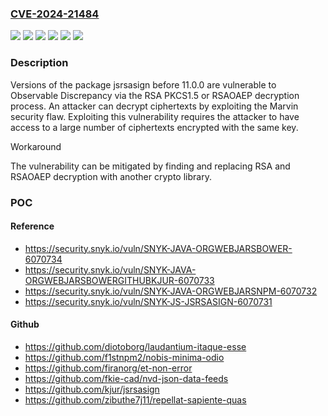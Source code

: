 ### [CVE-2024-21484](https://cve.mitre.org/cgi-bin/cvename.cgi?name=CVE-2024-21484)
![](https://img.shields.io/static/v1?label=Product&message=jsrsasign&color=blue)
![](https://img.shields.io/static/v1?label=Product&message=org.webjars.bower%3Ajsrsasign&color=blue)
![](https://img.shields.io/static/v1?label=Product&message=org.webjars.bowergithub.kjur%3Ajsrsasign&color=blue)
![](https://img.shields.io/static/v1?label=Product&message=org.webjars.npm%3Ajsrsasign&color=blue)
![](https://img.shields.io/static/v1?label=Version&message=0%20&color=brightgreen)
![](https://img.shields.io/static/v1?label=Vulnerability&message=Observable%20Discrepancy&color=brightgreen)

### Description

Versions of the package jsrsasign before 11.0.0 are vulnerable to Observable Discrepancy via the RSA PKCS1.5 or RSAOAEP decryption process. An attacker can decrypt ciphertexts by exploiting the Marvin security flaw. Exploiting this vulnerability requires the attacker to have access to a large number of ciphertexts encrypted with the same key. Workaround The vulnerability can be mitigated by finding and replacing RSA and RSAOAEP decryption with another crypto library.

### POC

#### Reference
- https://security.snyk.io/vuln/SNYK-JAVA-ORGWEBJARSBOWER-6070734
- https://security.snyk.io/vuln/SNYK-JAVA-ORGWEBJARSBOWERGITHUBKJUR-6070733
- https://security.snyk.io/vuln/SNYK-JAVA-ORGWEBJARSNPM-6070732
- https://security.snyk.io/vuln/SNYK-JS-JSRSASIGN-6070731

#### Github
- https://github.com/diotoborg/laudantium-itaque-esse
- https://github.com/f1stnpm2/nobis-minima-odio
- https://github.com/firanorg/et-non-error
- https://github.com/fkie-cad/nvd-json-data-feeds
- https://github.com/kjur/jsrsasign
- https://github.com/zibuthe7j11/repellat-sapiente-quas

